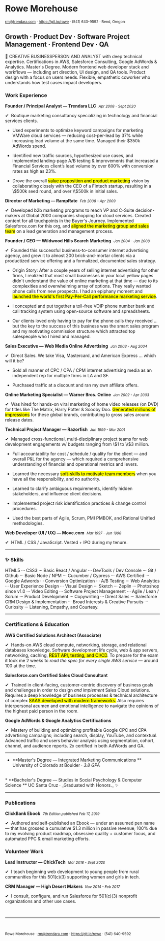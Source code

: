 # Rowe Morehouse
<small>rm@trendara.com &middot; https://git.io/rowe &middot; (541) 640-9592 &middot; Bend, Oregon</small>

## Growth · Product Dev · Software Project Management · Frontend Dev · QA

<!-- ![Rowe Morehouse](https://secure.gravatar.com/avatar/a3f6607c5c2eca57e465e09bd73af3ec?size=2501) -->


🚀 CREATIVE BUSINESSPERSON AND ANALYST with deep technical expertise. Certifications in AWS, Salesforce Consulting, Google AdWords & Analytics. Master's Degree. Modern frontend web developer stack and workflows — including art direction, UI design, and QA tools. Product design with a focus on users needs. Flexible, empathetic coworker who understands how test cases impact developers. 

### Work Experience

**Founder / Principal Analyst — Trendara LLC** &nbsp;_<small>Apr 2008 - Sept 2020</small>_

✔︎  Boutique marketing consultancy specializing in technology and financial services clients.

* Used experiments to optimize keyword campaigns for marketing VMWare cloud services — reducing cost-per-lead by 37% while increasing lead volume at the same time. Managed their $350k AdWords spend.

*   Identified new traffic sources, hypothesized use cases, and implemented landing-page A/B testing & improvements that increased a Financial Services client’s lead volume by over 600% with conversion rates as high as 23%.

*   Drove the overall <mark>value proposition and product marketing</mark> vision by collaborating closely with the CEO of a Fintech startup, resulting in a \\$500k seed round, and over \\$500k in initial sales.


**Director of Marketing — RampRate** &nbsp;_<small>Feb 2008 - Apr 2009</small>_

✔︎  Developed b2b marketing programs to reach VP and C-Suite decision-makers at Global 2000 companies shopping for cloud services. Created content for all touchpoints in the Buyer's Journey. Implemented Salesforce.com for this org, and <mark>aligned the marketing group and sales team</mark> on a lead generation and management process.

**Founder / CEO — Wildwood Hills Search Marketing** &nbsp;_<small>Jan 2004 - Jan 2008</small>_

✔︎  Founded this successful business-to-consumer internet advertising agency, and grew it to almost 200 brick-and-mortar clients via a productized service offering and a formalized, documented sales strategy.

*   Origin Story: After a couple years of selling internet advertising for other firms, I realized that most small businesses in your local yellow pages didn't understand the value of online marketing at that time — due to its complexities and overwhelming array of options. They really wanted phone calls from new prospects. I had an epiphany moment and <mark>launched the world's first Pay-Per-Call performance marketing service</mark>.

*   I concepted and put together a toll-free VOIP phone number bank and call tracking system using open-source software and spreadsheets.

*   Our clients loved only having to pay for the phone calls they received … but the key to the success of this business was the smart sales program and my motivating commission structure which attracted top salespeople who I hired and managed.

**Sales Executive — Web Media Online Advertising** &nbsp;_<small>Jan 2003 - Aug 2004</small>_

✔︎  Direct Sales. We take Visa, Mastercard, and American Express … which will it be?

*   Sold all manner of CPC / CPA / CPM internet advertising media as an independent rep for multiple firms in LA and SF.

*   Purchased traffic at a discount and ran my own affiliate offers.

**Online Marketing Specialist — Warner Bros. Online** &nbsp;_<small>Jan 2002 - Apr 2003</small>_

✔︎  Was hired for hands-on viral marketing of home video releases (on DVD) for titles like The Matrix, Harry Potter & Scooby Doo. <mark>Generated millions of impressions</mark> for these global brands, contributing to gross sales around release dates.

**Technical Project Manager — Razorfish** &nbsp;_<small>Jan 1999 - Mar 2001</small>_

✔︎  Managed cross-functional, multi-disciplinary project teams for web development engagements w/ budgets ranging from \\$1 to \\$3 million.

*   Full accountability for cost / schedule / quality for the client — and overall P&L for the agency — which required a comprehensive understanding of financial and operational metrics and levers.

*   Learned the necessary <mark>soft-skills to motivate team members</mark> when you have all the responsibility, and no authority.

*   Learned to clarify ambiguous requirements, identify hidden stakeholders, and influence client decisions.

*   Implemented project risk identification practices & change control procedures.

*   Used the best parts of Agile, Scrum, PMI PMBOK, and Rational Unified methodologies.

**Web Developer (UI / UX) — Move.com**  &nbsp;_<small>Mar 1997 - Jun 1998</small>_

✔︎  HTML / CSS / JavaScript. Vested + IPO during my tenure.

---

### ✨ Skills

HTML5 ··· CSS3 ··· Basic React / Angular ··· DevTools / Dev Console ··· Git / Github ··· Basic Node / NPM ··· Cucumber / Cypress ··· AWS Certified ··· Google Adwords ··· Conversion Optimization ··· A/B Testing ··· Web Analytics ··· User Experience Design ··· Visual Design ··· Sketch ··· Zeplin ··· Photoshop since v1.0 ··· Video Editing ··· Software Project Management ··· Agile / Lean / Scrum ··· Product Development ··· Copywriting ··· Direct Sales ··· Salesforce CRM Design & Implementation ··· Broad Interests & Creative Pursuits ··· Curiosity ··· Listening, Empathy, and Courtesy.

---

### Certifications & Education

**AWS Certified Solutions Architect (Associate)**

✔︎  Hands-on AWS cloud compute, networking, storage, and relational databases knowledge. Software development life cycle, web & app servers, networking, caching, <mark>REST API, testing, and CI/CD</mark>. To prepare for the exam it took me 2 weeks to _read the spec for every single AWS service_ — around 100 at the time.

**Salesforce.com Certified Sales Cloud Consultant**

✔︎  Trained in client-facing, customer-centric discovery of business goals and challenges in order to design _and implement_ Sales Cloud solutions. Requires a deep knowledge of business processes & technical architecture of complex <mark>SAAS developed with modern frameworks.</mark> Also requires interpersonal acumen and emotional intelligence to navigate the opinions of the highest paid person in the room.

**Google AdWords & Google Analytics Certifications**

✔︎  Mastery of building and optimizing profitable Google CPC and CPA advertising campaigns; including search, display, YouTube, and contextual. Advanced traffic and users behavior analysis using segmentation, cohort, channel, and audience reports. 2x certified in both AdWords and GA.

---
*   **Master's Degree — Integrated Marketing Communications **
    University of Colorado at Boulder &middot; _3.8 GPA_
  <br />
*   **Bachelor's Degree — Studies in Social Psychology & Computer Science **
    UC Santa Cruz &middot; _Graduated with Honors._ ✨

---

### Publications

**ClickBank Ebook**  &nbsp;_<small>7th Edition published Feb 17, 2019</small>_

✔︎  Authored and self-published an Ebook — under an assumed pen name — that has grossed a cumulative $1.3 million in passive revenue; 100% due to my evolving product roadmap, obsessive quality + customer focus, and automated PPC & email marketing efforts.

### Volunteer Work

**Lead Instructor — ChickTech** &nbsp;_<small>Mar 2018 - Sept 2020</small>_

✔︎  I teach beginning web development to young people from rural communities for this 501(c)(3) supporting women and girls in tech.

**CRM Manager — High Desert Makers** &nbsp;_<small>Nov 2014 - Feb 2017</small>_

✔︎  I consult, configure, and run Salesforce for 501(c)(3) nonprofit organizations and other use cases.  

<br />

---

<br />

<small>Rowe Morehouse &middot; rm@trendara.com &middot; https://git.io/rowe  · (541) 640-9592</small>
